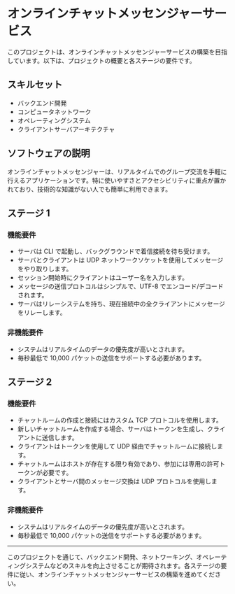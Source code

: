 # オンラインチャットメッセンジャーサービス

このプロジェクトは、オンラインチャットメッセンジャーサービスの構築を目指しています。以下は、プロジェクトの概要と各ステージの要件です。

## スキルセット

- バックエンド開発
- コンピュータネットワーク
- オペレーティングシステム
- クライアントサーバアーキテクチャ

## ソフトウェアの説明

オンラインチャットメッセンジャーは、リアルタイムでのグループ交流を手軽に行えるアプリケーションです。特に使いやすさとアクセシビリティに重点が置かれており、技術的な知識がない人でも簡単に利用できます。

## ステージ 1

### 機能要件

- サーバは CLI で起動し、バックグラウンドで着信接続を待ち受けます。
- サーバとクライアントは UDP ネットワークソケットを使用してメッセージをやり取りします。
- セッション開始時にクライアントはユーザー名を入力します。
- メッセージの送信プロトコルはシンプルで、UTF-8 でエンコード/デコードされます。
- サーバはリレーシステムを持ち、現在接続中の全クライアントにメッセージをリレーします。

### 非機能要件

- システムはリアルタイムのデータの優先度が高いとされます。
- 毎秒最低で 10,000 パケットの送信をサポートする必要があります。

## ステージ 2

### 機能要件

- チャットルームの作成と接続にはカスタム TCP プロトコルを使用します。
- 新しいチャットルームを作成する場合、サーバはトークンを生成し、クライアントに送信します。
- クライアントはトークンを使用して UDP 経由でチャットルームに接続します。
- チャットルームはホストが存在する限り有効であり、参加には専用の許可トークンが必要です。
- クライアントとサーバ間のメッセージ交換は UDP プロトコルを使用します。

### 非機能要件

- システムはリアルタイムのデータの優先度が高いとされます。
- 毎秒最低で 10,000 パケットの送信をサポートする必要があります。

---

このプロジェクトを通じて、バックエンド開発、ネットワーキング、オペレーティングシステムなどのスキルを向上させることが期待されます。各ステージの要件に従い、オンラインチャットメッセンジャーサービスの構築を進めてください。
